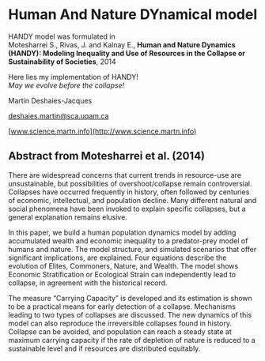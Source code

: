 Human And Nature DYnamical model
================================

HANDY model was formulated in  
Motesharrei S., Rivas, J. and Kalnay E., __Human and Nature Dynamics (HANDY): Modeling Inequality and Use of Resources in the Collapse or Sustainability of Societies__, 2014

Here lies my implementation of HANDY!  
_May we evolve before the collapse!_

Martin Deshaies-Jacques

[deshaies.martin@sca.uqam.ca](mailto:deshaies.martin@sca.uqam.ca)

[www.science.martn.info](http://www.science.martn.info)

Abstract from Motesharrei et al. (2014)
---------------------------------------
There are widespread concerns that current trends in resource-use are unsustainable, but possibilities of overshoot/collapse remain controversial. Collapses have occurred frequently in history, often followed by centuries of economic, intellectual, and population decline. Many different natural and social phenomena have been invoked to explain specific collapses, but a general explanation remains elusive.

In this paper, we build a human population dynamics model by adding accumulated wealth and economic inequality to a predator-prey model of humans and nature. The model structure, and simulated scenarios that offer significant implications, are explained. Four equations describe the evolution of Elites, Commoners, Nature, and Wealth. The model shows Economic Stratification or Ecological Strain can independently lead to collapse, in agreement with the historical record.

The measure “Carrying Capacity” is developed and its estimation is shown to be a practical means for early detection of a collapse. Mechanisms leading to two types of collapses are discussed. The new dynamics of this model can also reproduce the irreversible collapses found in history. Collapse can be avoided, and population can reach a steady state at maximum carrying capacity if the rate of depletion of nature is reduced to a sustainable level and if
resources are distributed equitably.

